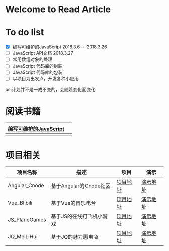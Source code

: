 # Welcome to Read Article


# To do list 

- [x] 编写可维护的JavaScript   2018.3.6 -- 2018.3.26
- [ ] JavaScript API文档   2018.3.27
- [ ] 常用数组对象的处理
- [ ] JavaScript 代码库的封装
- [ ] JavaScript 代码库的包装
- [ ] 以项目为出发点，开发各种小应用

ps:计划并不是一成不变的，会随着变化而变化



# 阅读书籍

| [编写可维护的JavaScript](https://github.com/heightzhang/Reading-and-Reality/tree/master/%E7%BC%96%E5%86%99%E5%8F%AF%E7%BB%B4%E6%8A%A4%E4%BB%A3%E7%A0%81) |      |
| ------------------------------------------------------------ | ---- |
|                                                              |      |

# 项目相关

| 项目名称      | 描述                     | 项目                                                     | 演示                                                         |
| ------------- | ------------------------ | -------------------------------------------------------- | ------------------------------------------------------------ |
| Angular_Cnode | 基于Angular的Cnode社区   | [项目地址](https://github.com/heightzhang/Angular_Cnode) | [演示地址](http://heightzhang.cn/Angular_Cnode/src/indexTest.html#!/index/home) |
| Vue_BIibili   | 基于Vue的音乐电台        | [项目地址](https://github.com/heightzhang/Vue_BIibili)   | [演示地址](http://heightzhang.cn/Vue_BIibili/dist/index.html#/app/newSong) |
| JS_PlaneGames | 基于JS的在线打飞机小游戏 | [项目地址](https://github.com/heightzhang/JS_PlaneGames) | [演示地址](http://heightzhang.cn/JS_PlaneGames/PlaneGame_zg/dafeiji.html) |
| JQ_MeiLiHui   | 基于JQ的魅力惠电商       | [项目地址](https://github.com/heightzhang/JQ_MeiLiHui)   | [演示地址](http://www.mei.com/index.html)                  |

